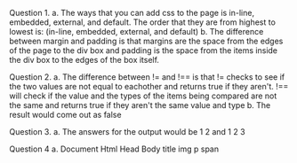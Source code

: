 Question 1.
  a. The ways that you can add css to the page is in-line, embedded, external, and default. The order that they are from highest to lowest is: (in-line, embedded, external, and default)
  b. The difference between margin and padding is that margins are the space from the edges of the page to the div box and padding is the space from the items inside the div box to the edges of the box itself.

Question 2.
  a. The difference between != and !== is that != checks to see if the two values are not equal to eachother and returns true if they aren't. !== will check if the value and the types of the items being compared are not the same and returns true if they aren't the same value and type
  b. The result would come out as false

Question 3.
  a. The answers for the output would be 1 2 and 1 2 3
  
Question 4
  a.
                                                     Document
                                                       Html
                                          Head                   Body
                                          title              img          p
                                                                          span

